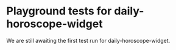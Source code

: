 # Playground tests for daily-horoscope-widget
We are still awaiting the first test run for daily-horoscope-widget.
